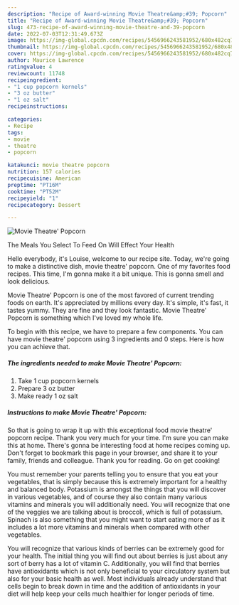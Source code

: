 ```yaml
---
description: "Recipe of Award-winning Movie Theatre&amp;#39; Popcorn"
title: "Recipe of Award-winning Movie Theatre&amp;#39; Popcorn"
slug: 473-recipe-of-award-winning-movie-theatre-and-39-popcorn
date: 2022-07-03T12:31:49.673Z
image: https://img-global.cpcdn.com/recipes/5456966243581952/680x482cq70/movie-theatre-popcorn-recipe-main-photo.jpg
thumbnail: https://img-global.cpcdn.com/recipes/5456966243581952/680x482cq70/movie-theatre-popcorn-recipe-main-photo.jpg
cover: https://img-global.cpcdn.com/recipes/5456966243581952/680x482cq70/movie-theatre-popcorn-recipe-main-photo.jpg
author: Maurice Lawrence
ratingvalue: 4
reviewcount: 11748
recipeingredient:
- "1 cup popcorn kernels"
- "3 oz butter"
- "1 oz salt"
recipeinstructions:

categories:
- Recipe
tags:
- movie
- theatre
- popcorn

katakunci: movie theatre popcorn 
nutrition: 157 calories
recipecuisine: American
preptime: "PT16M"
cooktime: "PT52M"
recipeyield: "1"
recipecategory: Dessert

---
```



![Movie Theatre&#39; Popcorn](https://img-global.cpcdn.com/recipes/5456966243581952/680x482cq70/movie-theatre-popcorn-recipe-main-photo.jpg)

The Meals You Select To Feed On Will Effect Your Health

Hello everybody, it's Louise, welcome to our recipe site. Today, we're going to make a distinctive dish, movie theatre&#39; popcorn. One of my favorites food recipes. This time, I'm gonna make it a bit unique. This is gonna smell and look delicious.

Movie Theatre&#39; Popcorn is one of the most favored of current trending foods on earth. It's appreciated by millions every day. It's simple, it's fast, it tastes yummy. They are fine and they look fantastic. Movie Theatre&#39; Popcorn is something which I've loved my whole life.




To begin with this recipe, we have to prepare a few components. You can have movie theatre&#39; popcorn using 3 ingredients and 0 steps. Here is how you can achieve that.

<!--inarticleads1-->

##### The ingredients needed to make Movie Theatre&#39; Popcorn:

1. Take 1 cup popcorn kernels
1. Prepare 3 oz butter
1. Make ready 1 oz salt




<!--inarticleads2-->

##### Instructions to make Movie Theatre&#39; Popcorn:





So that is going to wrap it up with this exceptional food movie theatre&#39; popcorn recipe. Thank you very much for your time. I'm sure you can make this at home. There's gonna be interesting food at home recipes coming up. Don't forget to bookmark this page in your browser, and share it to your family, friends and colleague. Thank you for reading. Go on get cooking!

You must remember your parents telling you to ensure that you eat your vegetables, that is simply because this is extremely important for a healthy and balanced body. Potassium is amongst the things that you will discover in various vegetables, and of course they also contain many various vitamins and minerals you will additionally need. You will recognize that one of the veggies we are talking about is broccoli, which is full of potassium. Spinach is also something that you might want to start eating more of as it includes a lot more vitamins and minerals when compared with other vegetables.

You will recognize that various kinds of berries can be extremely good for your health. The initial thing you will find out about berries is just about any sort of berry has a lot of vitamin C. Additionally, you will find that berries have antioxidants which is not only beneficial to your circulatory system but also for your basic health as well. Most individuals already understand that cells begin to break down in time and the addition of antioxidants in your diet will help keep your cells much healthier for longer periods of time.
